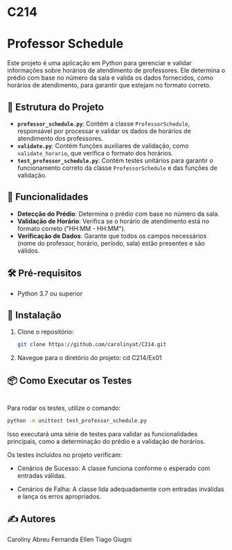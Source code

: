# C214

# Professor Schedule

Este projeto é uma aplicação em Python para gerenciar e validar informações sobre horários de atendimento de professores. Ele determina o prédio com base no número da sala e valida os dados fornecidos, como horários de atendimento, para garantir que estejam no formato correto.

## 📁 Estrutura do Projeto

- **`professor_schedule.py`**: Contém a classe `ProfessorSchedule`, responsável por processar e validar os dados de horários de atendimento dos professores.
- **`validate.py`**: Contém funções auxiliares de validação, como `validate_horario`, que verifica o formato dos horários.
- **`test_professor_schedule.py`**: Contém testes unitários para garantir o funcionamento correto da classe `ProfessorSchedule` e das funções de validação.

## 🚀 Funcionalidades

- **Detecção do Prédio**: Determina o prédio com base no número da sala.
- **Validação de Horário**: Verifica se o horário de atendimento está no formato correto ("HH:MM - HH:MM").
- **Verificação de Dados**: Garante que todos os campos necessários (nome do professor, horário, período, sala) estão presentes e são válidos.

## 🛠️ Pré-requisitos

- Python 3.7 ou superior

## 📝 Instalação

1. Clone o repositório:

   ``` bash
   git clone https://github.com/carolinyat/C214.git
   ```

2. Navegue para o diretório do projeto:
   cd C214/Ex01

## 📦 Como Executar os Testes
<br>
Para rodar os testes, utilize o comando:

   ```bash
   python -m unittest test_professor_schedule.py
   ```


Isso executará uma série de testes para validar as funcionalidades principais, como a determinação do prédio e a validação de horários.
<br>

Os testes incluídos no projeto verificam:
<br>
- Cenários de Sucesso: A classe funciona conforme o esperado com entradas válidas.
  
- Cenários de Falha: A classe lida adequadamente com entradas inválidas e lança os erros apropriados.

## ✍️ Autores
Caroliny Abreu
Fernanda Ellen
Tiago Giugni
